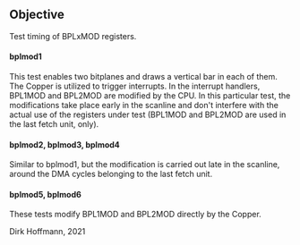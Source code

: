 ## Objective

Test timing of BPLxMOD registers.

#### bplmod1

This test enables two bitplanes and draws a vertical bar in each of them. The Copper is utilized to trigger interrupts. In the interrupt handlers, BPL1MOD and BPL2MOD are modified by the CPU. In this particular test, the modifications take place early in the scanline and don't interfere with the actual use of the registers under test (BPL1MOD and BPL2MOD are used in the last fetch unit, only).

#### bplmod2, bplmod3, bplmod4

Similar to bplmod1, but the modification is carried out late in the scanline, around the DMA cycles belonging to the last fetch unit.

#### bplmod5, bplmod6

These tests modify BPL1MOD and BPL2MOD directly by the Copper.


Dirk Hoffmann, 2021
